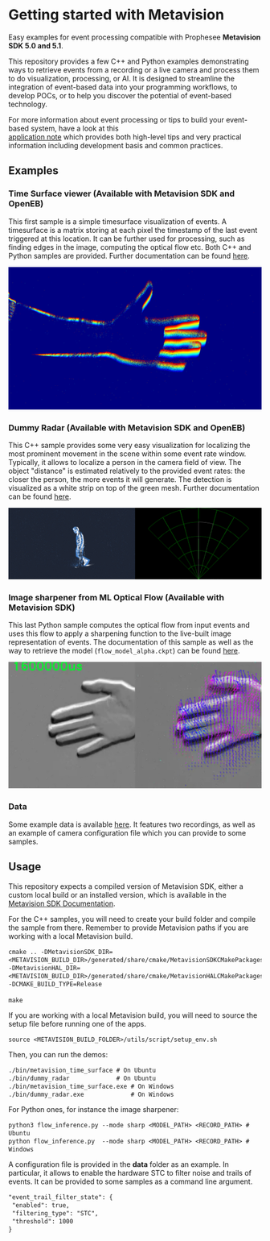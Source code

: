 # Getting started with Metavision
Easy examples for event processing compatible with Prophesee **Metavision SDK 5.0 and 5.1**.

This repository provides a few C++ and Python examples demonstrating ways to retrieve events from a recording or a live 
camera and process them to do visualization, processing, or AI. It is designed to streamline the integration of event-based
data into your programming workflows, to develop POCs, or to help you discover the potential of event-based technology.

For more information about event processing or tips to build your event-based system, have a look at this  
[application note](https://support.prophesee.ai/portal/en/kb/articles/how-to-build-event-based-application) which 
provides both high-level tips and very practical information including development basis and common practices.

## Examples

### Time Surface viewer (Available with **Metavision SDK** and **OpenEB**)
This first sample is a simple timesurface visualization of events. A timesurface is a matrix storing at each pixel the
timestamp of the last event triggered at this location. It can be further used for processing, such as finding edges in
the image, computing the optical flow etc. Both C++ and Python samples are provided. 
Further documentation can be found [here](https://docs.prophesee.ai/stable/samples/modules/core/time_surface_cpp.html#chapter-samples-core-time-surface-cpp).

![Time surface example.](./images/time_surface.png "This is a time surface.")

### Dummy Radar (Available with **Metavision SDK** and **OpenEB**)
This C++ sample provides some very easy visualization for localizing the most prominent movement in the scene within
some event rate window. Typically, it allows to localize a person in the camera field of view. The object "distance"
is estimated relatively to the provided event rates: the closer the person, the more events it will generate. The 
detection is visualized as a white strip on top of the green mesh.
Further documentation can be found [here](https://docs.prophesee.ai/stable/samples/modules/core/radar_cpp.html#chapter-samples-core-radar-cpp).

![Radar example.](./images/radar_plot.png "Radar display of the camera observation.")

### Image sharpener from ML Optical Flow (Available with **Metavision SDK**)
This last Python sample computes the optical flow from input events and uses this flow to apply a sharpening function
to the live-built image representation of events. The documentation of this sample as well as the way to retrieve the
model (`flow_model_alpha.ckpt`) can be found [here](https://docs.prophesee.ai/stable/samples/modules/ml/flow_inference_py.html).

![Sharpening example.](./images/image_sharpening.png "Image sharpening from Optical Flow.")

### Data
Some example data is available [here](https://kdrive.infomaniak.com/app/share/975517/9bb88895-ab07-4bfc-8b31-f71de075175c).
It features two recordings, as well as an example of camera configuration file which you can provide to some samples.

## Usage
This repository expects a compiled version of Metavision SDK, either a custom local build or an installed version, which 
is available in the [Metavision SDK Documentation](https://docs.prophesee.ai/stable/index.html).

For the C++ samples, you will need to create your build folder and compile the sample from there. Remember to provide 
Metavision paths if you are working with a local Metavision build.

```
cmake .. -DMetavisionSDK_DIR=<METAVISION_BUILD_DIR>/generated/share/cmake/MetavisionSDKCMakePackagesFilesDir/ 
-DMetavisionHAL_DIR=<METAVISION_BUILD_DIR>/generated/share/cmake/MetavisionHALCMakePackagesFilesDir/ 
-DCMAKE_BUILD_TYPE=Release

make 
```

If you are working with a local Metavision build, you will need to source the setup file before running one of the apps.
```
source <METAVISION_BUILD_FOLDER>/utils/script/setup_env.sh
```

Then, you can run the demos:
```
./bin/metavision_time_surface # On Ubuntu
./bin/dummy_radar             # On Ubuntu
./bin/metavision_time_surface.exe # On Windows
./bin/dummy_radar.exe             # On Windows
```

For Python ones, for instance the image sharpener:
```
python3 flow_inference.py --mode sharp <MODEL_PATH> <RECORD_PATH> # Ubuntu
python flow_inference.py  --mode sharp <MODEL_PATH> <RECORD_PATH> # Windows
```

A configuration file is provided in the **data** folder as an example. In particular, it allows to enable the hardware 
STC to filter noise and trails of events. It can be provided to some samples as a command line argument. 
```
"event_trail_filter_state": {
 "enabled": true,
 "filtering_type": "STC",
 "threshold": 1000
}
```
